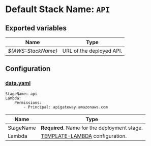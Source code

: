# Default Stack Name: `API`

## Exported variables

|  Name                  | Type                     |
| ---------------------- | ------------------------ |
| *${AWS::StackName}*    | URL of the deployed API. |

## Configuration

### [data.yaml](data.yaml)
```
StageName: api
Lambda:
    Permissions:
        - Principal: apigateway.amazonaws.com
```

| Name      | Type                                                 |
| --------- | ---------------------------------------------------- |
| StageName | **Required**. Name for the deployment stage.         |
| Lambda    | [TEMPLATE-LAMBDA](../TEMPLATE-LAMBDA) configuration. |
